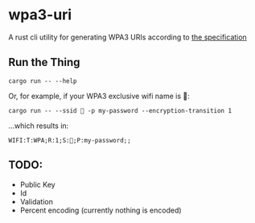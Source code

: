 # wpa3-uri

A rust cli utility for generating WPA3 URIs according to [the specification](https://www.wi-fi.org/system/files/WPA3%20Specification%20v3.1.pdf)

## Run the Thing

```console
cargo run -- --help
```

Or, for example, if your WPA3 exclusive wifi name is 👖:

```console
cargo run -- --ssid 👖 -p my-password --encryption-transition 1
```

...which results in:

```
WIFI:T:WPA;R:1;S:👖;P:my-password;;
```

## TODO:

- Public Key
- Id
- Validation
- Percent encoding (currently nothing is encoded)
